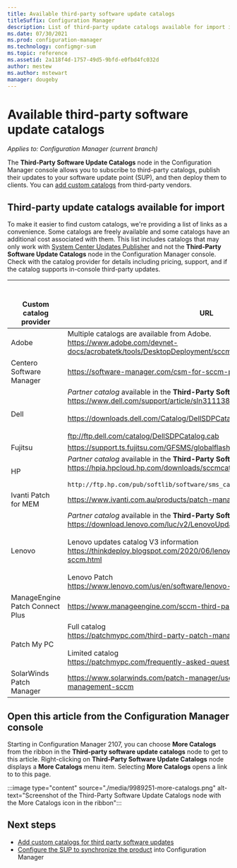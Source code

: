 ```yaml
---
title: Available third-party software update catalogs
titleSuffix: Configuration Manager
description: List of third-party update catalogs available for import into Configuration Manager
ms.date: 07/30/2021
ms.prod: configuration-manager
ms.technology: configmgr-sum 
ms.topic: reference
ms.assetid: 2a118f4d-1757-49d5-9bfd-e0fbd4fc032d
author: mestew
ms.author: mstewart
manager: dougeby
---
```


# Available third-party software update catalogs

*Applies to: Configuration Manager (current branch)*

The **Third-Party Software Update Catalogs** node in the Configuration Manager console allows you to subscribe to third-party catalogs, publish their updates to your software update point (SUP), and then deploy them to clients. You can [add custom catalogs](third-party-software-updates.md#add-a-custom-catalog) from third-party vendors. 

## Third-party update catalogs available for import
<!--9989251-->
To make it easier to find custom catalogs, we're providing a list of links as a convenience. Some catalogs are freely available and some catalogs have an additional cost associated with them. This list includes catalogs that may only work with [System Center Updates Publisher](../tools/updates-publisher.md) and not the **Third-Party Software Update Catalogs** node in the Configuration Manager console. Check with the catalog provider for details including pricing, support, and if the catalog supports in-console third-party updates.

|</br></br>Custom catalog provider|</br></br> URL|
|--|--|
|Adobe | Multiple catalogs are available from Adobe. </br>  https://www.adobe.com/devnet-docs/acrobatetk/tools/DesktopDeployment/sccm.html |
|Centero Software Manager| https://software-manager.com/csm-for-sccm-patch-management-solution |
|Dell| *Partner catalog* available in the **Third-Party Software Update Catalogs** node </br> https://www.dell.com/support/article/sln311138/ </br></br> https://downloads.dell.com/Catalog/DellSDPCatalogPC.cab </br></br>ftp://ftp.dell.com/catalog/DellSDPCatalog.cab |
|Fujitsu| https://support.ts.fujitsu.com/GFSMS/globalflash/FJSVUMCatalogForSCCM.cab |
|HP| *Partner catalog* available in the **Third-Party Software Update Catalogs** node <br> https://hpia.hpcloud.hp.com/downloads/sccmcatalog/HpCatalogForSms.latest.cab</br></br> `http://ftp.hp.com/pub/softlib/software/sms_catalog/HpCatalogForSms.latest.cab` |
|Ivanti Patch for MEM | https://www.ivanti.com.au/products/patch-management-for-mem |
|Lenovo | *Partner catalog* available in the **Third-Party Software Update Catalogs** node </br> https://download.lenovo.com/luc/v2/LenovoUpdatesCatalog2v2.cab </br></br> Lenovo updates catalog V3 information </br> https://thinkdeploy.blogspot.com/2020/06/lenovo-updates-catalog-v3-for-sccm.html </br></br> Lenovo Patch </br> https://www.lenovo.com/us/en/software/lenovo-patch-sccm |
|ManageEngine Patch Connect Plus| https://www.manageengine.com/sccm-third-party-patch-management |
|Patch My PC| Full catalog </br> https://patchmypc.com/third-party-patch-management-for-sccm-and-intune </br></br> Limited catalog </br> https://patchmypc.com/frequently-asked-questions#trial-catalog |
|SolarWinds Patch Manager| https://www.solarwinds.com/patch-manager/use-cases/third-party-patch-management-sccm |

## Open this article from the Configuration Manager console
<!--9989251-->
Starting in Configuration Manager 2107, you can  choose **More Catalogs** from the ribbon in the **Third-party software update catalogs** node to get to this article. Right-clicking on **Third-Party Software Update Catalogs** node displays a **More Catalogs** menu item.  Selecting **More Catalogs** opens a link to to this page.  

:::image type="content" source="./media/9989251-more-catalogs.png" alt-text="Screenshot of the Third-Party Software Update Catalogs node with the More Catalogs icon in the ribbon":::

## Next steps

- [Add custom catalogs for third party software updates](third-party-software-updates.md#add-a-custom-catalog)
- [Configure the SUP to synchronize the product](../get-started/configure-classifications-and-products.md#to-configure-classifications-and-products-to-synchronize) into Configuration Manager
